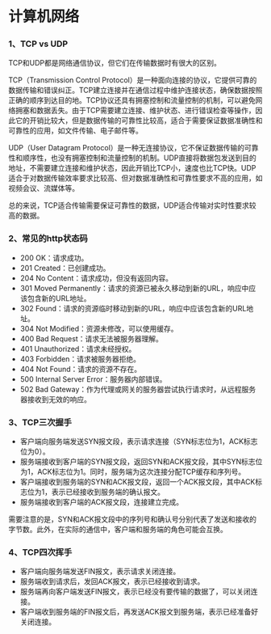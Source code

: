 # 计算机网络

### 1、TCP vs UDP
TCP和UDP都是网络通信协议，但它们在传输数据时有很大的区别。

TCP（Transmission Control Protocol）是一种面向连接的协议，它提供可靠的数据传输和错误纠正。TCP建立连接并在通信过程中维护连接状态，确保数据按照正确的顺序到达目的地。TCP协议还具有拥塞控制和流量控制的机制，可以避免网络拥塞和数据丢失。由于TCP需要建立连接、维护状态、进行错误检查等操作，因此它的开销比较大，但是数据传输的可靠性比较高，适合于需要保证数据准确性和可靠性的应用，如文件传输、电子邮件等。

UDP（User Datagram Protocol）是一种无连接协议，它不保证数据传输的可靠性和顺序性，也没有拥塞控制和流量控制的机制。UDP直接将数据包发送到目的地址，不需要建立连接和维护状态，因此开销比TCP小，速度也比TCP快。UDP适合于对数据传输效率要求比较高、但对数据准确性和可靠性要求不高的应用，如视频会议、流媒体等。

总的来说，TCP适合传输需要保证可靠性的数据，UDP适合传输对实时性要求较高的数据。

### 2、常见的http状态码

- 200 OK：请求成功。
- 201 Created：已创建成功。
- 204 No Content：请求成功，但没有返回内容。
- 301 Moved Permanently：请求的资源已被永久移动到新的URL，响应中应该包含新的URL地址。
- 302 Found：请求的资源临时移动到新的URL，响应中应该包含新的URL地址。
- 304 Not Modified：资源未修改，可以使用缓存。
- 400 Bad Request：请求无法被服务器理解。
- 401 Unauthorized：请求未经授权。
- 403 Forbidden：请求被服务器拒绝。
- 404 Not Found：请求的资源不存在。
- 500 Internal Server Error：服务器内部错误。
- 502 Bad Gateway：作为代理或网关的服务器尝试执行请求时，从远程服务器接收到无效的响应。

### 3、TCP三次握手

- 客户端向服务端发送SYN报文段，表示请求连接（SYN标志位为1，ACK标志位为0）。
- 服务端接收到客户端的SYN报文段，返回SYN和ACK报文段，其中SYN标志位为1，ACK标志位为1。同时，服务端为这次连接分配TCP缓存和序列号。
- 客户端接收到服务端的SYN和ACK报文段，返回一个ACK报文段，其中ACK标志位为1，表示已经接收到服务端的确认报文。
- 服务端接收到客户端的ACK报文段，连接建立完成。

需要注意的是，SYN和ACK报文段中的序列号和确认号分别代表了发送和接收的字节数。此外，在实际的通信中，客户端和服务端的角色可能会互换。

### 4、TCP四次挥手

- 客户端向服务端发送FIN报文，表示请求关闭连接。
- 服务端收到请求后，发回ACK报文，表示已经接收到请求。
- 服务端再向客户端发送FIN报文，表示已经没有要传输的数据了，可以关闭连接。
- 客户端收到服务端的FIN报文后，再发送ACK报文到服务端，表示已经准备好关闭连接。
